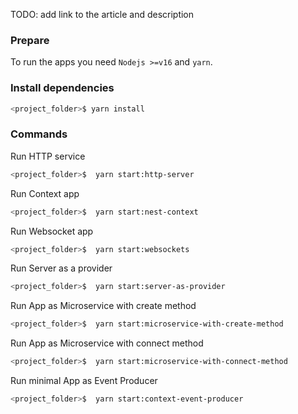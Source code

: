 
TODO: add link to the article and description

### Prepare
To run the apps you need `Nodejs >=v16` and `yarn`.

### Install dependencies
```bash
<project_folder>$ yarn install
```

### Commands
Run HTTP service
```bash
<project_folder>$  yarn start:http-server
```
Run Context app
```bash
<project_folder>$  yarn start:nest-context
```
Run Websocket app
```bash
<project_folder>$  yarn start:websockets
```
Run Server as a provider
```bash
<project_folder>$  yarn start:server-as-provider
```
Run App as Microservice with create method
```bash
<project_folder>$  yarn start:microservice-with-create-method
```
Run App as Microservice with connect method
```bash
<project_folder>$  yarn start:microservice-with-connect-method
```
Run minimal App as Event Producer
```bash
<project_folder>$  yarn start:context-event-producer
```